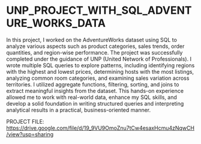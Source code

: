 # UNP_PROJECT_WITH_SQL_ADVENTURE_WORKS_DATA

In this project, I worked on the AdventureWorks dataset using SQL to analyze various aspects such as product categories, sales trends, order quantities, and region-wise performance. The project was successfully completed under the guidance of UNP (United Network of Professionals). I wrote multiple SQL queries to explore patterns, including identifying regions with the highest and lowest prices, determining hosts with the most listings, analyzing common room categories, and examining sales variation across territories. I utilized aggregate functions, filtering, sorting, and joins to extract meaningful insights from the dataset. This hands-on experience allowed me to work with real-world data, enhance my SQL skills, and develop a solid foundation in writing structured queries and interpreting analytical results in a practical, business-oriented manner.

PROJECT FILE: https://drive.google.com/file/d/19_9VU9OmoZnu7tCw4esaxHcmu4zNqwCH/view?usp=sharing
